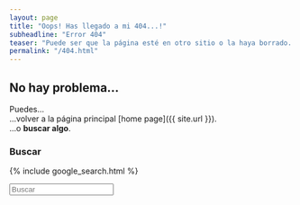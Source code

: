```yaml
---
layout: page
title: "Oops! Has llegado a mi 404...!"
subheadline: "Error 404"
teaser: "Puede ser que la página esté en otro sitio o la haya borrado. ¿Pusiste bien la URL?"
permalink: "/404.html"
---
```

## No hay problema...

Puedes...  
...volver a la página principal [home page]({{ site.url }}).  
...o **buscar algo**.


### Buscar

{% include google_search.html %}

<form onsubmit="google_search()" >
  <input type="text" id="google-search" placeholder="Buscar">
</form>
